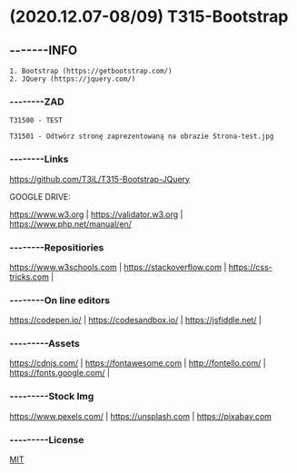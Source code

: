 # (2020.12.07-08/09) T315-Bootstrap

## -------INFO
```
1. Bootstrap (https://getbootstrap.com/)
2. JQuery (https://jquery.com/)
```

### --------ZAD

```
T31500 - TEST

T31501 - Odtwórz stronę zaprezentowaną na obrazie Strona-test.jpg

```

### --------Links
https://github.com/T3iL/T315-Bootstrap-JQuery

GOOGLE DRIVE: 

https://www.w3.org | https://validator.w3.org | https://www.php.net/manual/en/
### --------Repositiories
https://www.w3schools.com | https://stackoverflow.com | https://css-tricks.com |
### --------On line editors
https://codepen.io/ | https://codesandbox.io/ | https://jsfiddle.net/ |
### ---------Assets
https://cdnjs.com/ | https://fontawesome.com | http://fontello.com/ | https://fonts.google.com/ |
### ---------Stock Img
https://www.pexels.com/ | https://unsplash.com | https://pixabay.com
### ---------License
[MIT](https://choosealicense.com/licenses/mit/)
